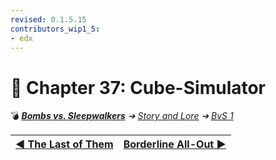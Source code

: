 ```yaml
---
revised: 0.1.5.15
contributors_wip1_5:
- edx
---
```


# 📄 Chapter 37: Cube-Simulator

💣 ***[Bombs vs. Sleepwalkers][home]** ➔ [Story and Lore][story] ➔ [BvS 1][story_bvs1]*

| [◀️ The Last of Them][prev] | [Borderline All-Out ▶️][next] |
| --: | :-- |

[home]: /README.md
[prev]: /story/bvs1/36_the_last_of_them.md
[next]: /story/bvs1/38_borderline_all_out.md
[story]: /story/readme.md
[story_bvs1]: /story/bvs1/readme.md
